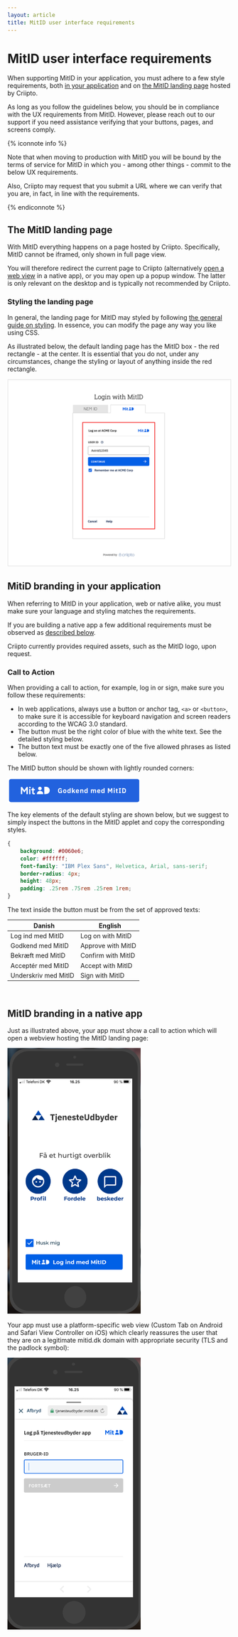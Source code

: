 ```yaml
---
layout: article
title: MitID user interface requirements
---
```



# MitID user interface requirements

When supporting MitID in your application, you must adhere to a few style requirements, both [in your application](#webapp) 
and on [the MitID landing page](#landingpage) hosted by Criipto.

As long as you follow the guidelines below, you should be in compliance with the UX requirements from MitID. However, please reach out to our support if you need assistance verifying that your buttons, pages, and screens comply.

{% iconnote info %}

Note that when moving to production with MitID you will be bound by the terms of service for MitID in which you - among other things - commit to the below UX requirements.

Also, Criipto may request that you submit a URL where we can verify that you are, in fact, in line with the requirements.

{% endiconnote %}

<a name="landingpage"></a>

## The MitID landing page

With MitID everything happens on a page hosted by Criipto. Specifically, MitID cannot be iframed, only shown in full page view.

You will therefore redirect the current page to Criipto (alternatively [open a web view](#mobileapp) in a native app), or you may open up a popup window. The latter is only relevant on the desktop and is typically not recommended by Criipto.

### Styling the landing page

In general, the landing page for MitID may styled by following [the general guide on styling](/how-to/apply-custom-styling). In essence, you can modify the page any way you like using CSS.

As illustrated below, the default landing page has the MitID box - the red rectangle - at the center. 
It is essential that you do not, under any circumstances, change the styling or layout of anything inside the red rectangle.

![MitID default landing page](/images/mitid-landing-page.png)

<a name="webapp"></a>

## MitiD branding in your application

When referring to MitID in your application, web or native alike, you must make sure your language and styling matches 
the requirements.

If you are building a native app a few additional requirements must be observed as [described below](#mobileapp).

Criipto currently provides required assets, such as the MitID logo, upon request. 
### Call to Action

When providing a call to action, for example, log in or sign, make sure you follow these requirements:

- In web applications, always use a button or anchor tag, `<a>` or `<button>`, to make sure it is accessible for keyboard
navigation and screen readers according to the WCAG 3.0 standard. 
- The button must be the right color of blue with the white text. See the detailed styling below.
- The button text must be exactly one of the five allowed phrases as listed below.

The MitID button should be shown with lightly rounded corners:

<img src="/images/mitid-rounded.png" alt="Default MitID button" style="width: 300px; box-shadow: none;">

The key elements of the default styling are shown below, but we suggest to simply inspect the buttons in the MitID applet and copy the corresponding styles.

```css
{
    background: #0060e6;
    color: #ffffff;
    font-family: "IBM Plex Sans", Helvetica, Arial, sans-serif;
    border-radius: 4px;
    height: 48px;
    padding: .25rem .75rem .25rem 1rem;
}
```

The text inside the button must be from the set of approved texts:

| &nbsp;&nbsp;**Danish** | &nbsp;&nbsp;**English** |
| --- | --- |
| Log ind med MitID | Log on with MitID |
| Godkend med MitID | Approve with MitID |
| Bekræft med MitID | Confirm with MitID |
| Acceptér med MitID | Accept with MitID |
| Underskriv med MitID | Sign with MitID |

<br/>

<a name="mobileapp"></a>

## MitID branding in a native app

Just as illustrated above, your app must show a call to action which will open a webview hosting the MitID landing page:

<img src="/images/mitid-button-in-native-app.png" alt="MitID CTA in native app" style="width: 300px; box-shadow: none;">

Your app must use a platform-specific web view (Custom Tab on Android and Safari View Controller on iOS) which clearly reassures the user that they 
are on a legitimate mitid.dk domain with appropriate security (TLS and the padlock symbol):

<img src="/images/mitid-native-app-browser-with-address-visible.png" alt="MitID CTA in native app" style="width: 300px; box-shadow: none;">


